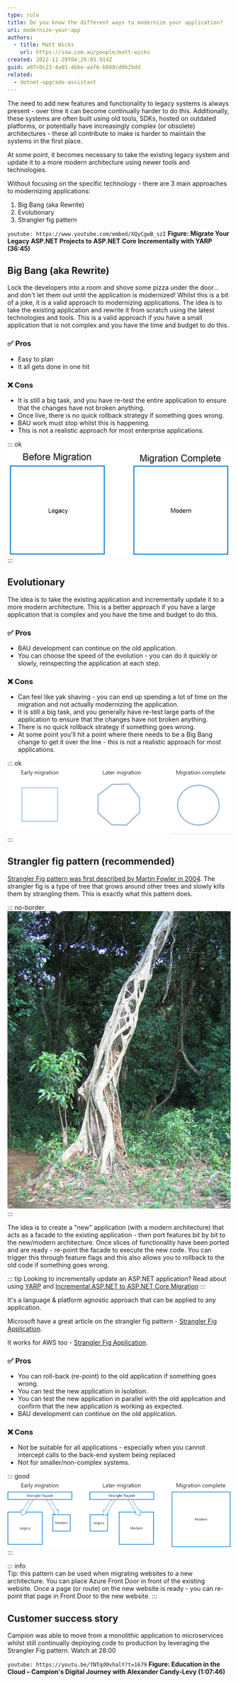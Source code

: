 ```yaml
---
type: rule
title: Do you know the different ways to modernize your application?
uri: modernize-your-app
authors:
  - title: Matt Wicks
    url: https://ssw.com.au/people/matt-wicks
created: 2022-11-29T04:29:03.914Z
guid: a07c0c23-4a01-4bbe-aaf6-b680cd0b2bdd
related: 
  - dotnet-upgrade-assistant
---
```

The need to add new features and functionality to legacy systems is always present - over time it can become continually harder to do this. Additionally, these systems are often built using old tools, SDKs, hosted on outdated platforms, or potentially have increasingly complex (or obsolete) architectures - these all contribute to make is harder to maintain the systems in the first place.

At some point, it becomes necessary to take the existing legacy system and update it to a more modern architecture using newer tools and technologies.

Without focusing on the specific technology - there are 3 main approaches to modernizing applications:

<!--endintro-->

1. Big Bang (aka Rewrite)
2. Evolutionary
3. Strangler fig pattern

`youtube: https://www.youtube.com/embed/XQyCgwB_szI`
**Figure: Migrate Your Legacy ASP.NET Projects to ASP.NET Core Incrementally with YARP (36:45)**

## Big Bang (aka Rewrite)

Lock the developers into a room and shove some pizza under the door... and don't let them out until the application is modernized! Whilst this is a bit of a joke, it is a valid approach to modernizing applications. The idea is to take the existing application and rewrite it from scratch using the latest technologies and tools. This is a valid approach if you have a small application that is not complex and you have the time and budget to do this.

### ✅ Pros

* Easy to plan
* It all gets done in one hit

### ❌ Cons

* It is still a big task, and you have re-test the entire application to ensure that the changes have not broken anything.
* Once live, there is no quick rollback strategy if something goes wrong.
* BAU work must stop whilst this is happening.
* This is not a realistic approach for most enterprise applications.

::: ok  
![Figure: OK example - big bang migration](/rules/modernize-your-app/big-bang.png)
:::

## Evolutionary

The idea is to take the existing application and incrementally update it to a more modern architecture. This is a better approach if you have a large application that is complex and you have the time and budget to do this.

### ✅ Pros

* BAU development can continue on the old application.
* You can choose the speed of the evolution - you can do it quickly or slowly, reinspecting the application at each step.

### ❌ Cons

* Can feel like yak shaving - you can end up spending a lot of time on the migration and not actually modernizing the application.
* It is still a big task, and you generally have re-test large parts of the application to ensure that the changes have not broken anything.
* There is no quick rollback strategy if something goes wrong.
* At some point you'll hit a point where there needs to be a Big Bang change to get it over the line - this is not a realistic approach for most applications.

::: ok  
![Figure: OK example - evolutionary migration (fitting a square peg in a round hole)](/rules/modernize-your-app/evolutionary.png)
:::

## Strangler fig pattern (recommended)

[Strangler Fig pattern was first described by Martin Fowler in 2004](https://martinfowler.com/bliki/StranglerFigApplication.html). The strangler fig is a type of tree that grows around other trees and slowly kills them by strangling them. This is exactly what this pattern does.

::: no-border
![Figure: an actual strangler fig strangling a tree](/rules/modernize-your-app/strangler-fig.jpg)
:::

The idea is to create a "new" application (with a modern architecture) that acts as a facade to the existing application - then port features bit by bit to the new/modern architecture. Once slices of functionality have been ported and are ready - re-point the facade to execute the new code. You can trigger this through feature flags and this also allows you to rollback to the old code if something goes wrong.

::: tip
Looking to incrementally update an ASP.NET application? Read about using [YARP](https://microsoft.github.io/reverse-proxy/) and [Incremental ASP.NET to ASP.NET Core Migration](https://devblogs.microsoft.com/dotnet/incremental-asp-net-to-asp-net-core-migration/)
:::

It's a language & platform agnostic approach that can be applied to any application.

Microsoft have a great article on the strangler fig pattern - [Strangler Fig Application](https://docs.microsoft.com/en-us/azure/architecture/patterns/strangler-fig).

It works for AWS too - [Strangler Fig Application](https://docs.aws.amazon.com/prescriptive-guidance/latest/modernization-aspnet-web-services/fig-pattern.html).

### ✅ Pros

* You can roll-back (re-point) to the old application if something goes wrong.
* You can test the new application in isolation.
* You can test the new application in parallel with the old application and confirm that the new application is working as expected.
* BAU development can continue on the old application.

### ❌ Cons

* Not be suitable for all applications - especially when you cannot intercept calls to the back-end system being replaced
* Not for smaller/non-complex systems.

::: good  
![Figure: Good example - strangler fig pattern in action during a migration](/rules/modernize-your-app/strangler-fig-pattern.png)
:::

::: info  
Tip: this pattern can be used when migrating websites to a new architecture. You can place Azure Front Door in front of the existing website. Once a page (or route) on the new website is ready - you can re-point that page in Front Door to the new website.
:::

## Customer success story

Campion was able to move from a monolithic application to microservices whilst still continually deploying code to production by leveraging the Strangler Fig pattern. Watch at 28:00

`youtube: https://youtu.be/TNTqd0vhalY?t=1679`
**Figure: Education in the Cloud – Campion's Digital Journey with Alexander Candy-Levy (1:07:46)**


